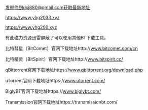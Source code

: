 发邮件到dxj880@gmail.com获取最新地址

https://www.yhg2033.xyz

https://www.yhg200.xyz


有此磁力资源迅雷屏蔽了可以使用其他BT下载工具。

比特彗星（BitComet）官网下载地址http://www.bitcomet.com/cn

比特精灵（BitSpirit）官网下载地址http://www.bitspirit.cc/

qBittorrent官网下载地址https://www.qbittorrent.org/download.php

uTorrent官网下载地址https://www.utorrent.com/

BiglyBT官网下载地址https://www.biglybt.com/

Transmission官网下载地址https://transmissionbt.com/
